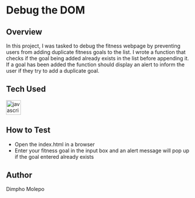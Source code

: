 # Debug the DOM

## Overview
In this project, I was tasked to debug the fitness webpage by preventing users from adding duplicate fitness goals to the list. I wrote a function that checks if the goal being added already exists in the list before appending it. If a goal has been added the function should display an alert to inform the user if they try to add a duplicate goal.

## Tech Used
 <div align="left">
  <img src="https://cdn.jsdelivr.net/gh/devicons/devicon/icons/javascript/javascript-original.svg" height="40" alt="javascript logo"  />
</div>

## How to Test 
+ Open the index.html in a browser
+ Enter your fitness goal in the input box and an alert message will pop up if the goal entered already exists

## Author
Dimpho Molepo
